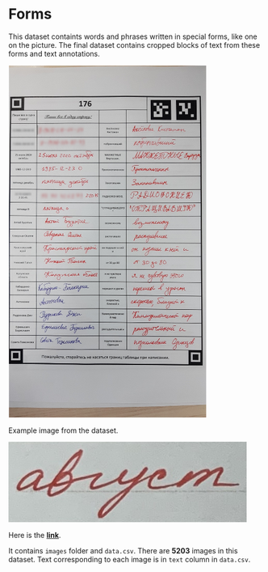 # Forms

 This dataset containts words and phrases written in special forms, like one on the picture. The final dataset contains cropped blocks of text from these forms and text annotations.

![image](form.png)


Example image from the dataset.

![image](august.png)

Here is the [**link**](https://drive.google.com/file/d/1XdDlbuOGaxodhFU_Bo9-zoZBguJE8oZD/view?usp=sharing).

It contains `images` folder and `data.csv`. There are **5203** images in this dataset. Text corresponding to each image is in `text` column in `data.csv`.
